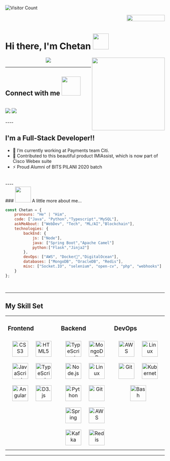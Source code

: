 ![Visitor Count](https://komarev.com/ghpvc/?username=lolCod3r&label=PROFILE+VIEWS&color=blueviolet)
<div style="text-align: right">
<img src="https://jojoee.jojoee.com/api/utcnow?refresh" width="120" height="20">
</div>

# Hi there, I'm Chetan <img src="https://media.giphy.com/media/12oufCB0MyZ1Go/giphy.gif" width="50">
<img align='right' src="https://media.giphy.com/media/M9gbBd9nbDrOTu1Mqx/giphy.gif" width="230">

<p align="center">
<img src="https://readme-typing-svg.herokuapp.com?font=monospace&color=00ffd2&size=25&center=true&vCenter=true&lines=A+Passionate+Learner!;Open+Source+Contributor">
</p>

----
## Connect with me <img src="https://media.giphy.com/media/LnQjpWaON8nhr21vNW/giphy.gif" width="60">
<br>
<!-- <a href="https://twitter.com/Envoy_1084"><img src="https://img.shields.io/badge/Twitter-1DA1F2?style=for-the-badge&logo=twitter&logoColor=white"></a> -->
<a href="https://www.linkedin.com/in/chetan-arora-a13462134/"><img src="https://img.shields.io/badge/LinkedIn-0077B5?style=for-the-badge&logo=linkedin&logoColor=white"></a>
<!-- <a href="https://www.reddit.com/user/envoyVC1084"><img src="	https://img.shields.io/badge/Reddit-FF4500?style=for-the-badge&logo=reddit&logoColor=white"></a> -->
<a href="mailto:chetan.arora97@gmail.com"><img src="https://img.shields.io/badge/Gmail-D14836?style=for-the-badge&logo=gmail&logoColor=white"></a>
<!-- <a href="https://dev.to/envoy_"><img src="https://img.shields.io/badge/dev.to-0A0A0A?style=for-the-badge&logo=dev.to&logoColor=white"></a> -->
<!-- <a href="https://steamcommunity.com/profiles/76561199077181432/"><img src="https://img.shields.io/badge/Steam-000000?style=for-the-badge&logo=steam&logoColor=white"></a> -->
<!-- <a href="https://open.spotify.com/user/31ojwb23shspr6yxfudndihfrvae"><img src="https://img.shields.io/badge/Spotify-1ED760?&style=for-the-badge&logo=spotify&logoColor=white"></a>
 -->
<br><br>
----

## I'm a Full-Stack Developer!!

- 🌱 I’m currently working at Payments team Citi.
- 👯 Contributed to this beautiful product IMIAssist, which is now part of Cisco Webex suite
- ⚡ Proud Alumni of BITS PILANI 2020 batch
<br>
----
<br>
<!-- - 🥅  -->
### <img src="https://media.giphy.com/media/VgCDAzcKvsR6OM0uWg/giphy.gif" width="50"> A little more about me...  

```javascript
const Chetan = {
    pronouns: "He" | "Him",
    code: ["Java", "Python","Typescript","MySQL"],
    askMeAbout: ["WebDev", "Tech", "ML/AI","Blockchain"],
    technologies: {
        backEnd: {
            js: ["Node"],
            java: ["Spring Boot","Apache Camel"]
            python:["Flask","Jinja2"]
        },
        devOps: ["AWS", "Docker🐳","DigitalOcean"],
        databases: ["MongoDB", "OracleDB", "Redis"],
        misc: ["Socket.IO", "selenium", "open-cv", "php", "webhooks"]
    }
};
```
<br>

----
<!-- <br> -->

<!-- ## Now Playing -->


<!-- [![Spotify](https://novatorem-envoy-vc.vercel.app/api/spotify)](https://open.spotify.com/user/31ojwb23shspr6yxfudndihfrvae)
 -->
<!-- ---- -->
<!-- <br> -->

## My Skill Set  
<table><tr><td valign="top" width="33%">



### Frontend  
<div align="center">    
<img style="margin: 10px" src="https://profilinator.rishav.dev/skills-assets/css3-original-wordmark.svg" alt="CSS3" height="50" />  
<img style="margin: 10px" src="https://profilinator.rishav.dev/skills-assets/html5-original-wordmark.svg" alt="HTML5" height="50" />  
<img style="margin: 10px" src="https://profilinator.rishav.dev/skills-assets/javascript-original.svg" alt="JavaScript" height="50" />  
<img style="margin: 10px" src="https://profilinator.rishav.dev/skills-assets/typescript-original.svg" alt="TypeScript" height="50" />  
<img style="margin: 10px" src="https://profilinator.rishav.dev/skills-assets/angularjs-original.svg" alt="Angular" height="50" />  
<img style="margin: 10px" src="https://profilinator.rishav.dev/skills-assets/d3.png" alt="D3.js" height="50" />  
</div>

</td><td valign="top" width="33%">



### Backend  
<div align="center">  
<img style="margin: 10px" src="https://profilinator.rishav.dev/skills-assets/typescript-original.svg" alt="TypeScript" height="50" />  
<img style="margin: 10px" src="https://profilinator.rishav.dev/skills-assets/mongodb-original-wordmark.svg" alt="MongoDB" height="50" />  
<img style="margin: 10px" src="https://profilinator.rishav.dev/skills-assets/nodejs-original-wordmark.svg" alt="Node.js" height="50" />  
<img style="margin: 10px" src="https://profilinator.rishav.dev/skills-assets/linux-original.svg" alt="Linux" height="50" />  
<img style="margin: 10px" src="https://profilinator.rishav.dev/skills-assets/python-original.svg" alt="Python" height="50" />  
<img style="margin: 10px" src="https://profilinator.rishav.dev/skills-assets/git-scm-icon.svg" alt="Git" height="50" />  
<img style="margin: 10px" src="https://profilinator.rishav.dev/skills-assets/springio-icon.svg" alt="Spring" height="50" />  
<img style="margin: 10px" src="https://profilinator.rishav.dev/skills-assets/amazonwebservices-original-wordmark.svg" alt="AWS" height="50" />  
<img style="margin: 10px" src="https://profilinator.rishav.dev/skills-assets/apache_kafka-icon.svg" alt="Kafka" height="50" />  
<img style="margin: 10px" src="https://profilinator.rishav.dev/skills-assets/redis-original-wordmark.svg" alt="Redis" height="50" />  
</div>

</td><td valign="top" width="33%">



### DevOps  
<div align="center">  
<img style="margin: 10px" src="https://profilinator.rishav.dev/skills-assets/amazonwebservices-original-wordmark.svg" alt="AWS" height="50" />  
<img style="margin: 10px" src="https://profilinator.rishav.dev/skills-assets/linux-original.svg" alt="Linux" height="50" />  
<img style="margin: 10px" src="https://profilinator.rishav.dev/skills-assets/git-scm-icon.svg" alt="Git" height="50" />  
<img style="margin: 10px" src="https://profilinator.rishav.dev/skills-assets/kubernetes-icon.svg" alt="Kubernetes" height="50" />  
<img style="margin: 10px" src="https://profilinator.rishav.dev/skills-assets/gnu_bash-icon.svg" alt="Bash" height="50" />  
</div>

</td></tr></table>  


<!-- 
<br>
<br>

----

<br> -->
<!-- 
<!-- ## 📕 Latest Blog Posts -->
<!-- BLOG-POST-LIST:START -->
<!-- - [How Secure is Blockchain!](https://dev.to/envoy_/how-secure-is-blockchain-4lhm) -->
<!-- - [Blockchain Key Terms](https://dev.to/envoy_/blockchain-key-terms-m57) -->
<!-- - [What’s The Blockchain?](https://dev.to/envoy_/whats-the-blockchain-4kik) -->
<!-- - [Blockchain App Developer Roadmap ✨✨✨](https://dev.to/envoy_/blockchain-app-developer-roadmap-31p5) -->
<!-- - [Jina - Cloud-Native Neural Search Framework for Any Kind of Data](https://dev.to/envoy_/jina-cloud-native-neural-search-framework-for-any-kind-of-data-56hh) -->
<!-- BLOG-POST-LIST:END -->

<!-- 
<br>
<br>

----

<br> -->


<!-- ## 📊 Weekly Development Breakdown -->

<!--START_SECTION:waka-->
<!-- ```text
No Activity tracked this Week
``` -->
<!--END_SECTION:waka-->

<!-- <br> -->
<!-- <br> -->

----

<!-- <br> -->

<!--  ## Github Stats-->

<!-- <br> -->

<!-- ![Envoy-VC's GitHub stats](https://readme-stats-envoy-vc.vercel.app/api?username=envoy-vc&show_icons=true&theme=dark)
 -->
<!-- <br>

----

<br> -->

<!-- [![Top Languages](https://readme-stats-envoy-vc.vercel.app/api/top-langs/?username=envoy-vc&layout=compact)](https://github.com/Envoy-VC/Envoy-VC)
 -->
<!-- <br>
<br>

----

<br> -->


<!-- <details> -->
<!--   <summary>⚡ Recent GitHub Activity</summary> -->
<!--   
<!--START_SECTION:activity-->
<!-- 1. ❗️ Opened issue [#176](https://github.com/yaronzz/Tidal-Media-Downloader-PRO/issues/176) in [yaronzz/Tidal-Media-Downloader-PRO](https://github.com/yaronzz/Tidal-Media-Downloader-PRO) -->
<!-- 2. 💪 Opened PR [#7](https://github.com/lonewolf1084/hello/pull/7) in [lonewolf1084/hello](https://github.com/lonewolf1084/hello) -->
<!-- 3. 💪 Opened PR [#6](https://github.com/lonewolf1084/hello/pull/6) in [lonewolf1084/hello](https://github.com/lonewolf1084/hello) -->
<!-- 4. 💪 Opened PR [#5](https://github.com/lonewolf1084/hello/pull/5) in [lonewolf1084/hello](https://github.com/lonewolf1084/hello) -->
<!--END_SECTION:activity-->

  
<!-- </details> -->

<!-- <br>
<br>

----

<br> -->

<!-- <img src="https://i.ibb.co/0MZzJ2d/download.png" border="0"> -->
